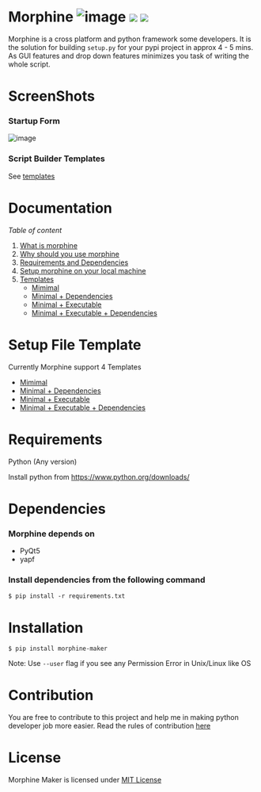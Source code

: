 # Morphine ![image](https://img.shields.io/badge/Python-2.x%20%7C%203.x-blue.svg) ![](https://img.shields.io/badge/Version-2.0.1-orange.svg) ![](https://img.shields.io/badge/Development%20Status-Production/Stable-red.svg)
Morphine is a cross platform and  python framework some developers. It is the solution for building `setup.py` for your pypi project in approx 4 - 5 mins. As GUI features and drop down features minimizes you task of writing the whole script.

# ScreenShots
### Startup Form
![image](https://user-images.githubusercontent.com/28386721/45927512-b3869d00-bf51-11e8-9536-fd3b3f4070da.png)

### Script Builder Templates
See [templates](https://github.com/tbhaxor/morphine/wiki/Templates)

# Documentation
_Table of content_
1. [What is morphine](https://github.com/tbhaxor/morphine/wiki/What-is-Morphine)
2. [Why should you use morphine](https://github.com/tbhaxor/morphine/wiki/Why-should-you-use-morphine)
3. [Requirements and Dependencies](https://github.com/tbhaxor/morphine/wiki/Requirements-and-Dependencies)
4. [Setup morphine on your local machine](https://github.com/tbhaxor/morphine/wiki/Setup-Morphine-on-your-Local-Machine)
5. [Templates](https://github.com/tbhaxor/morphine/wiki/Why-should-you-use-morphine)
    + [Mimimal](https://github.com/tbhaxor/morphine/wiki/Templates#minimal)
    + [Minimal + Dependencies](https://github.com/tbhaxor/morphine/wiki/Templates#minimal--dependencies)
    + [Minimal + Executable](https://github.com/tbhaxor/morphine/wiki/Templates#minimal--executable)
    + [Minimal + Executable + Dependencies](https://github.com/tbhaxor/morphine/wiki/Templates#minimal--executable--dependencies)
# Setup File Template
Currently Morphine support 4 Templates
+ [Mimimal](https://github.com/tbhaxor/morphine/wiki/Templates#minimal)
+ [Minimal + Dependencies](https://github.com/tbhaxor/morphine/wiki/Templates#minimal--dependencies)
+ [Minimal + Executable](https://github.com/tbhaxor/morphine/wiki/Templates#minimal--executable)
+ [Minimal + Executable + Dependencies](https://github.com/tbhaxor/morphine/wiki/Templates#minimal--executable--dependencies)

# Requirements
Python (Any version)

Install python from https://www.python.org/downloads/

# Dependencies
### Morphine depends on
+ PyQt5
+ yapf

### Install dependencies from the following command
```
$ pip install -r requirements.txt
```

# Installation

```
$ pip install morphine-maker
```

Note: Use `--user` flag if you see any Permission Error in Unix/Linux like OS

# Contribution
You are free to contribute to this project and help me in making python developer job more easier.
Read the rules of contribution [here](https://github.com/tbhaxor/morphine-maker/blob/master/CONTRIBUTION.md)

# License
Morphine Maker is licensed under [MIT License](https://github.com/tbhaxor/morphine-maker/blob/master/LICENSE) 

